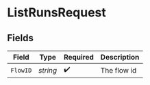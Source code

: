 # ListRunsRequest


## Fields

| Field              | Type               | Required           | Description        |
| ------------------ | ------------------ | ------------------ | ------------------ |
| `FlowID`           | *string*           | :heavy_check_mark: | The flow id        |